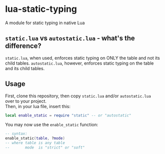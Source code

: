 # lua-static-typing
 A module for static typing in native Lua

## `static.lua` vs `autostatic.lua` - what's the difference?
`static.lua`, when used, enforces static typing on ONLY the table and not its child tables.
`autostatic.lua`, however, enforces static typing on the table and its child tables.

## Usage
First, clone this repository, then copy `static.lua` and/or `autostatic.lua` over to your project.<br>
Then, in your lua file, insert this:
```lua
local enable_static = require "static" -- or "autostatic"
```

You may now use the `enable_static` function:
```lua
-- syntax:
enable_static(table, ?mode)
-- where table is any table
--       mode  is "strict" or "soft"
```